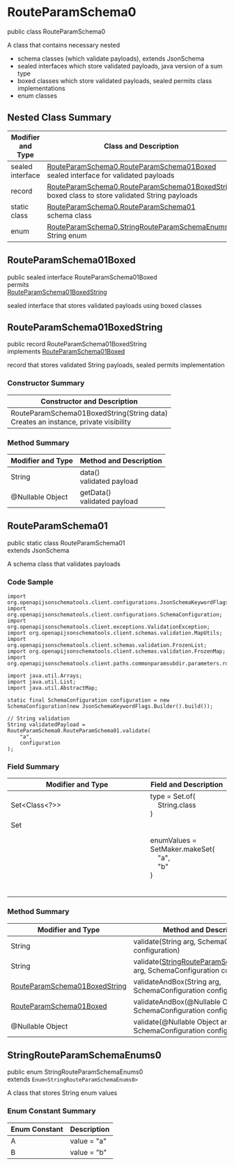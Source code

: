 # RouteParamSchema0
public class RouteParamSchema0<br>

A class that contains necessary nested
- schema classes (which validate payloads), extends JsonSchema
- sealed interfaces which store validated payloads, java version of a sum type
- boxed classes which store validated payloads, sealed permits class implementations
- enum classes

## Nested Class Summary
| Modifier and Type | Class and Description |
| ----------------- | ---------------------- |
| sealed interface | [RouteParamSchema0.RouteParamSchema01Boxed](#routeparamschema01boxed)<br> sealed interface for validated payloads |
| record | [RouteParamSchema0.RouteParamSchema01BoxedString](#routeparamschema01boxedstring)<br> boxed class to store validated String payloads |
| static class | [RouteParamSchema0.RouteParamSchema01](#routeparamschema01)<br> schema class |
| enum | [RouteParamSchema0.StringRouteParamSchemaEnums0](#stringrouteparamschemaenums0)<br>String enum |

## RouteParamSchema01Boxed
public sealed interface RouteParamSchema01Boxed<br>
permits<br>
[RouteParamSchema01BoxedString](#routeparamschema01boxedstring)

sealed interface that stores validated payloads using boxed classes

## RouteParamSchema01BoxedString
public record RouteParamSchema01BoxedString<br>
implements [RouteParamSchema01Boxed](#routeparamschema01boxed)

record that stores validated String payloads, sealed permits implementation

### Constructor Summary
| Constructor and Description |
| --------------------------- |
| RouteParamSchema01BoxedString(String data)<br>Creates an instance, private visibility |

### Method Summary
| Modifier and Type | Method and Description |
| ----------------- | ---------------------- |
| String | data()<br>validated payload |
| @Nullable Object | getData()<br>validated payload |

## RouteParamSchema01
public static class RouteParamSchema01<br>
extends JsonSchema

A schema class that validates payloads

### Code Sample
```
import org.openapijsonschematools.client.configurations.JsonSchemaKeywordFlags;
import org.openapijsonschematools.client.configurations.SchemaConfiguration;
import org.openapijsonschematools.client.exceptions.ValidationException;
import org.openapijsonschematools.client.schemas.validation.MapUtils;
import org.openapijsonschematools.client.schemas.validation.FrozenList;
import org.openapijsonschematools.client.schemas.validation.FrozenMap;
import org.openapijsonschematools.client.paths.commonparamsubdir.parameters.routeparameter0.RouteParamSchema0;

import java.util.Arrays;
import java.util.List;
import java.util.AbstractMap;

static final SchemaConfiguration configuration = new SchemaConfiguration(new JsonSchemaKeywordFlags.Builder().build());

// String validation
String validatedPayload = RouteParamSchema0.RouteParamSchema01.validate(
    "a",
    configuration
);
```

### Field Summary
| Modifier and Type | Field and Description |
| ----------------- | ---------------------- |
| Set<Class<?>> | type = Set.of(<br/>&nbsp;&nbsp;&nbsp;&nbsp;String.class<br/>)<br/> |
| Set<Object> | enumValues = SetMaker.makeSet(<br>&nbsp;&nbsp;&nbsp;&nbsp;"a",<br>&nbsp;&nbsp;&nbsp;&nbsp;"b"<br>)<br> |

### Method Summary
| Modifier and Type | Method and Description |
| ----------------- | ---------------------- |
| String | validate(String arg, SchemaConfiguration configuration) |
| String | validate([StringRouteParamSchemaEnums0](#stringrouteparamschemaenums0) arg, SchemaConfiguration configuration) |
| [RouteParamSchema01BoxedString](#routeparamschema01boxedstring) | validateAndBox(String arg, SchemaConfiguration configuration) |
| [RouteParamSchema01Boxed](#routeparamschema01boxed) | validateAndBox(@Nullable Object arg, SchemaConfiguration configuration) |
| @Nullable Object | validate(@Nullable Object arg, SchemaConfiguration configuration) |

## StringRouteParamSchemaEnums0
public enum StringRouteParamSchemaEnums0<br>
extends `Enum<StringRouteParamSchemaEnums0>`

A class that stores String enum values

### Enum Constant Summary
| Enum Constant | Description |
| ------------- | ----------- |
| A | value = "a" |
| B | value = "b" |
